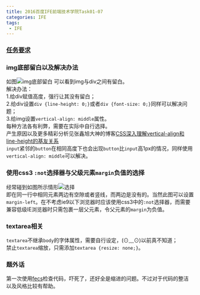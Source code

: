```yaml
---
title: 2016百度IFE前端技术学院Task01-07
categories: IFE
tags:   
 - IFE
---
```

### [任务要求](https://github.com/leeween/lfe/tree/master/task001/mission07)  
### img底部留白以及解决办法  
如图![img底部留白](/imgs/03-15a.png)
可以看到img与div之间有留白。    
解决办法：  
1.给div赋值高度，强行让其没有留白；  
2.给div设置`div {line-height: 0;}`或者`div {font-size: 0;}`同样可以解决问题；  
3.给img设置`vertical-align: middle`属性。  
每种方法各有利弊，需要在实际中自行选择。  
产生原因以及更多精彩分析见张鑫旭大神的博客[CSS深入理解vertical-align和line-height的基友关系](http://www.zhangxinxu.com/wordpress/2015/08/css-deep-understand-vertical-align-and-line-height/)   
`input`紧邻的`button`在相同高度下也会出现`button`比`input`高1px的情况，同样使用`vertical-align: middle`可以解决。
### 使用css3 `:not`选择器与父级元素`margin`负值的选择  
经常碰到如图所示情形![选择](/imgs/03-15b.png)  
即在同一行中相同元素两边有空隙或者竖线，而两边是没有的。当然此图可以设置`margin-left`。在不考虑ie9以下浏览器时应该使用css3中的`:not`选择器，而需要兼容低级IE浏览器时只需包裹一层父元素，令父元素的`margin`为负值。  
### textarea相关
`textarea`不继承`body`的字体属性，需要自行设定，(⊙﹏⊙)以前真不知道；  
禁止`textarea`缩放，只需添加`textarea {resize: none;}`。
### 题外话  
第一次使用[fecs](http://fecs.baidu.com/)检查代码，吓死了，还好全是缩进的问题。不过对于代码的整洁以及风格比较有帮助。